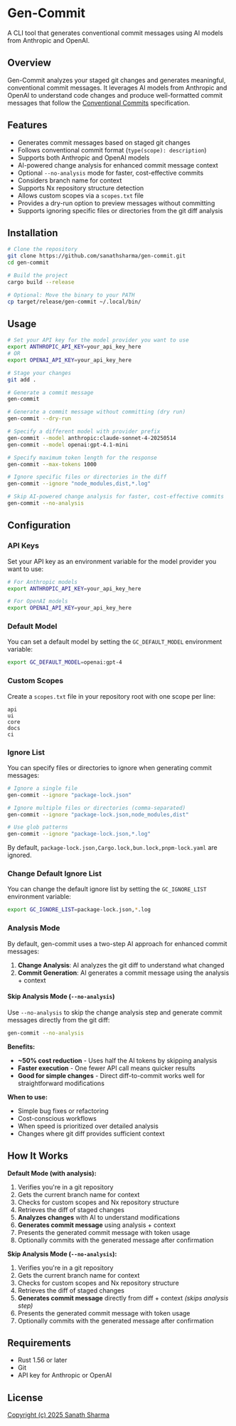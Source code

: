 # Gen-Commit

A CLI tool that generates conventional commit messages using AI models from Anthropic and OpenAI.

## Overview

Gen-Commit analyzes your staged git changes and generates meaningful, conventional commit messages. It leverages AI models from Anthropic and OpenAI to understand code changes and produce well-formatted commit messages that follow the [Conventional Commits](https://www.conventionalcommits.org/) specification.

## Features

- Generates commit messages based on staged git changes
- Follows conventional commit format (`type(scope): description`)
- Supports both Anthropic and OpenAI models
- AI-powered change analysis for enhanced commit message context
- Optional `--no-analysis` mode for faster, cost-effective commits
- Considers branch name for context
- Supports Nx repository structure detection
- Allows custom scopes via a `scopes.txt` file
- Provides a dry-run option to preview messages without committing
- Supports ignoring specific files or directories from the git diff analysis

## Installation

```bash
# Clone the repository
git clone https://github.com/sanathsharma/gen-commit.git
cd gen-commit

# Build the project
cargo build --release

# Optional: Move the binary to your PATH
cp target/release/gen-commit ~/.local/bin/
```

## Usage

```bash
# Set your API key for the model provider you want to use
export ANTHROPIC_API_KEY=your_api_key_here
# OR
export OPENAI_API_KEY=your_api_key_here

# Stage your changes
git add .

# Generate a commit message
gen-commit

# Generate a commit message without committing (dry run)
gen-commit --dry-run

# Specify a different model with provider prefix
gen-commit --model anthropic:claude-sonnet-4-20250514
gen-commit --model openai:gpt-4.1-mini

# Specify maximum token length for the response
gen-commit --max-tokens 1000

# Ignore specific files or directories in the diff
gen-commit --ignore "node_modules,dist,*.log"

# Skip AI-powered change analysis for faster, cost-effective commits
gen-commit --no-analysis
```

## Configuration

### API Keys

Set your API key as an environment variable for the model provider you want to use:

```bash
# For Anthropic models
export ANTHROPIC_API_KEY=your_api_key_here

# For OpenAI models
export OPENAI_API_KEY=your_api_key_here
```

### Default Model

You can set a default model by setting the `GC_DEFAULT_MODEL` environment variable:

```bash
export GC_DEFAULT_MODEL=openai:gpt-4
```

### Custom Scopes

Create a `scopes.txt` file in your repository root with one scope per line:

```
api
ui
core
docs
ci
```

### Ignore List

You can specify files or directories to ignore when generating commit messages:

```bash
# Ignore a single file
gen-commit --ignore "package-lock.json"

# Ignore multiple files or directories (comma-separated)
gen-commit --ignore "package-lock.json,node_modules,dist"

# Use glob patterns
gen-commit --ignore "package-lock.json,*.log"
```

By default, `package-lock.json,Cargo.lock,bun.lock,pnpm-lock.yaml` are ignored.

### Change Default Ignore List

You can change the default ignore list by setting the `GC_IGNORE_LIST` environment variable:

```bash
export GC_IGNORE_LIST=package-lock.json,*.log
```

### Analysis Mode

By default, gen-commit uses a two-step AI approach for enhanced commit messages:

1. **Change Analysis**: AI analyzes the git diff to understand what changed
2. **Commit Generation**: AI generates a commit message using the analysis + context

#### Skip Analysis Mode (`--no-analysis`)

Use `--no-analysis` to skip the change analysis step and generate commit messages directly from the git diff:

```bash
gen-commit --no-analysis
```

**Benefits:**
- **~50% cost reduction** - Uses half the AI tokens by skipping analysis
- **Faster execution** - One fewer API call means quicker results  
- **Good for simple changes** - Direct diff-to-commit works well for straightforward modifications

**When to use:**
- Simple bug fixes or refactoring
- Cost-conscious workflows
- When speed is prioritized over detailed analysis
- Changes where git diff provides sufficient context

## How It Works

**Default Mode (with analysis):**
1. Verifies you're in a git repository
2. Gets the current branch name for context
3. Checks for custom scopes and Nx repository structure
4. Retrieves the diff of staged changes
5. **Analyzes changes** with AI to understand modifications
6. **Generates commit message** using analysis + context
7. Presents the generated commit message with token usage
8. Optionally commits with the generated message after confirmation

**Skip Analysis Mode (`--no-analysis`):**
1. Verifies you're in a git repository  
2. Gets the current branch name for context
3. Checks for custom scopes and Nx repository structure
4. Retrieves the diff of staged changes
5. **Generates commit message** directly from diff + context *(skips analysis step)*
6. Presents the generated commit message with token usage
7. Optionally commits with the generated message after confirmation

## Requirements

- Rust 1.56 or later
- Git
- API key for Anthropic or OpenAI

## License

[Copyright (c) 2025 Sanath Sharma](LICENSE)
